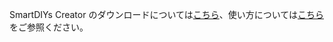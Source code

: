 SmartDIYs Creator のダウンロードについては<a href="https://www.smartdiys.com/smartdiys-creator/">こちら</a>、使い方については<a href="https://www.smartdiys.com/manual/smartdiys-creator-about/">こちら</a>をご参照ください。
